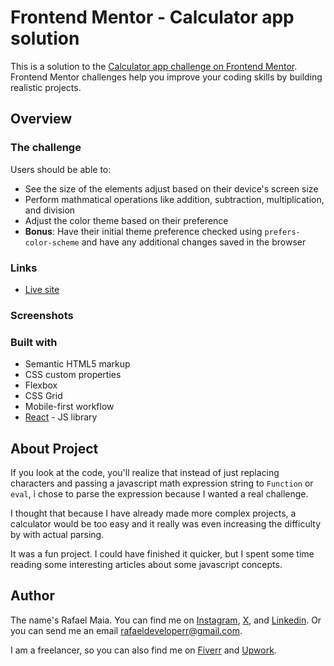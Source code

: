 # Frontend Mentor - Calculator app solution

This is a solution to the [Calculator app challenge on Frontend Mentor](https://www.frontendmentor.io/challenges/calculator-app-9lteq5N29). Frontend Mentor challenges help you improve your coding skills by building realistic projects.

## Overview

### The challenge

Users should be able to:

- See the size of the elements adjust based on their device's screen size
- Perform mathmatical operations like addition, subtraction, multiplication, and division
- Adjust the color theme based on their preference
- **Bonus**: Have their initial theme preference checked using `prefers-color-scheme` and have any additional changes saved in the browser

### Links

- [Live site](https://rafaeldevvv.github.io/calculator)

### Screenshots

### Built with

- Semantic HTML5 markup
- CSS custom properties
- Flexbox
- CSS Grid
- Mobile-first workflow
- [React](https://reactjs.org/) - JS library

## About Project

If you look at the code, you'll realize that instead of just replacing characters and passing a javascript math expression string to `Function` or `eval`, i chose to parse the expression because I wanted a real challenge. 

I thought that because I have already made more complex projects, a calculator would be too easy and it really was even increasing the difficulty by with actual parsing.

It was a fun project. I could have finished it quicker, but I spent some time reading some interesting articles about some javascript concepts.

## Author

The name's Rafael Maia. You can find me on [Instagram](https://www.instagram.com/rafaeldevvv), [X](https://www.twitter.com/rafaeldevvv), and [Linkedin](https://www.linkedin.com/in/rafael-maia-b69662263). Or you can send me an email [rafaeldeveloperr@gmail.com](mailto:rafaeldeveloperr@gmail.com).

I am a freelancer, so you can also find me on [Fiverr](https://www.fiverr.com/rafael787) and [Upwork](https://www.upwork.com/freelancers/~01a4dc9692c96839dc).
